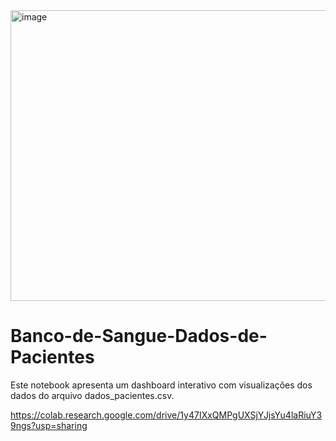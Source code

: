 
<img width="763" height="465" alt="image" src="https://github.com/user-attachments/assets/3fbd5730-ada9-44ce-841f-53598918fcfc" />


# Banco-de-Sangue-Dados-de-Pacientes
Este notebook apresenta um dashboard interativo com visualizações dos dados do arquivo dados_pacientes.csv.

https://colab.research.google.com/drive/1y47IXxQMPgUXSjYJjsYu4laRiuY39ngs?usp=sharing
